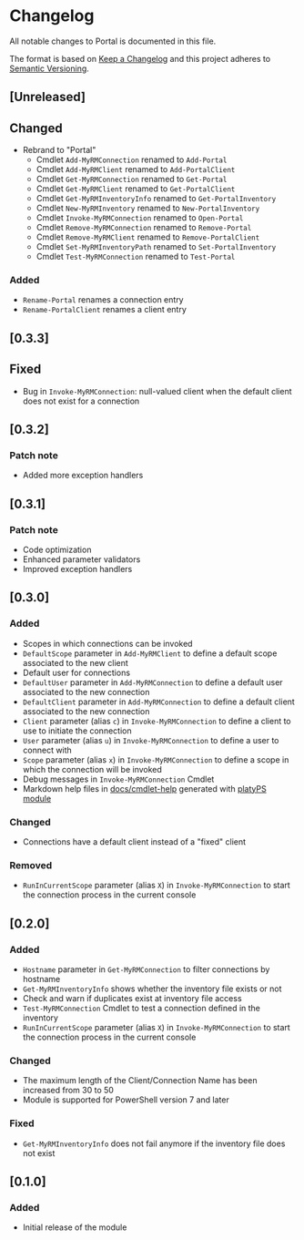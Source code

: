 <!-- markdownlint-disable-file MD024 -->
# Changelog

All notable changes to Portal is documented in this file.

The format is based on [Keep a Changelog](https://keepachangelog.com/en/1.0.0/)
and this project adheres to [Semantic Versioning](https://semver.org/spec/v2.0.0.html).

## [Unreleased]

## Changed

- Rebrand to "Portal"
  - Cmdlet `Add-MyRMConnection` renamed to `Add-Portal`
  - Cmdlet `Add-MyRMClient` renamed to `Add-PortalClient`
  - Cmdlet `Get-MyRMConnection` renamed to `Get-Portal`
  - Cmdlet `Get-MyRMClient` renamed to `Get-PortalClient`
  - Cmdlet `Get-MyRMInventoryInfo` renamed to `Get-PortalInventory`
  - Cmdlet `New-MyRMInventory` renamed to `New-PortalInventory`
  - Cmdlet `Invoke-MyRMConnection` renamed to `Open-Portal`
  - Cmdlet `Remove-MyRMConnection` renamed to `Remove-Portal`
  - Cmdlet `Remove-MyRMClient` renamed to `Remove-PortalClient`
  - Cmdlet `Set-MyRMInventoryPath` renamed to `Set-PortalInventory`
  - Cmdlet `Test-MyRMConnection` renamed to `Test-Portal`

### Added

- `Rename-Portal` renames a connection entry
- `Rename-PortalClient` renames a client entry

## [0.3.3]

## Fixed

- Bug in `Invoke-MyRMConnection`: null-valued client when the default client does not exist for a connection

## [0.3.2]

### Patch note

- Added more exception handlers

## [0.3.1]

### Patch note

- Code optimization
- Enhanced parameter validators
- Improved exception handlers

## [0.3.0]

### Added

- Scopes in which connections can be invoked
- `DefaultScope` parameter in `Add-MyRMClient` to define a default scope associated to the new client
- Default user for connections
- `DefaultUser` parameter in `Add-MyRMConnection` to define a default user associated to the new connection
- `DefaultClient` parameter in `Add-MyRMConnection` to define a default client associated to the new connection
- `Client` parameter (alias `c`) in `Invoke-MyRMConnection` to define a client to use to initiate the connection
- `User` parameter (alias `u`) in `Invoke-MyRMConnection` to define a user to connect with
- `Scope` parameter (alias `x`) in `Invoke-MyRMConnection` to define a scope in which the connection will be invoked
- Debug messages in `Invoke-MyRMConnection` Cmdlet
- Markdown help files in [docs/cmdlet-help](docs/cmdlet-help) generated with [platyPS module](https://github.com/PowerShell/platyPS)

### Changed

- Connections have a default client instead of a "fixed" client

### Removed

- `RunInCurrentScope` parameter (alias `X`) in `Invoke-MyRMConnection` to start the connection process in the current console

## [0.2.0]

### Added

- `Hostname` parameter in `Get-MyRMConnection` to filter connections by hostname
- `Get-MyRMInventoryInfo` shows whether the inventory file exists or not
- Check and warn if duplicates exist at inventory file access
- `Test-MyRMConnection` Cmdlet to test a connection defined in the inventory
- `RunInCurrentScope` parameter (alias `X`) in `Invoke-MyRMConnection` to start the connection process in the current console

### Changed

- The maximum length of the Client/Connection Name has been increased from 30 to 50
- Module is supported for PowerShell version 7 and later

### Fixed

- `Get-MyRMInventoryInfo` does not fail anymore if the inventory file does not exist

## [0.1.0]

### Added

- Initial release of the module
